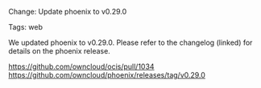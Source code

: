 Change: Update phoenix to v0.29.0

Tags: web

We updated phoenix to v0.29.0. Please refer to the changelog (linked) for details on the phoenix release.

https://github.com/owncloud/ocis/pull/1034
https://github.com/owncloud/phoenix/releases/tag/v0.29.0
